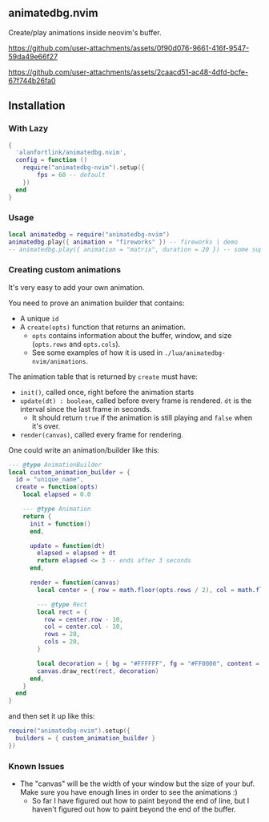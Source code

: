 ## animatedbg.nvim

Create/play animations inside neovim's buffer.




https://github.com/user-attachments/assets/0f90d076-9661-416f-9547-59da49e66f27





https://github.com/user-attachments/assets/2caacd51-ac48-4dfd-bcfe-67f744b26fa0




## Installation

### With Lazy

```lua
{
  'alanfortlink/animatedbg.nvim',
  config = function ()
    require("animatedbg-nvim").setup({
        fps = 60 -- default
    })
  end
}
```

### Usage

```lua
local animatedbg = require("animatedbg-nvim")
animatedbg.play({ animation = "fireworks" }) -- fireworks | demo
-- animatedbg.play({ animation = "matrix", duration = 20 }) -- some support duration
```

### Creating custom animations

It's very easy to add your own animation.

You need to prove an animation builder that contains:
- A unique `id`
- A `create(opts)` function that returns an animation.
  - `opts` contains information about the buffer, window, and size (`opts.rows` and `opts.cols`).
  - See some examples of how it is used in `./lua/animatedbg-nvim/animations`.

The animation table that is returned by `create` must have:
- `init()`, called once, right before the animation starts
- `update(dt) : boolean`, called before every frame is rendered. `dt` is the interval since the last frame in seconds.
  - It should return `true` if the animation is still playing and `false` when it's over.
- `render(canvas)`, called every frame for rendering.

One could write an animation/builder like this:

```lua
--- @type AnimationBuilder
local custom_animation_builder = {
  id = "unique_name",
  create = function(opts)
    local elapsed = 0.0

    --- @type Animation
    return {
      init = function()
      end,

      update = function(dt)
        elapsed = elapsed + dt
        return elapsed <= 3 -- ends after 3 seconds
      end,

      render = function(canvas)
        local center = { row = math.floor(opts.rows / 2), col = math.floor(opts.cols / 2) }

        --- @type Rect
        local rect = {
          row = center.row - 10,
          col = center.col - 10,
          rows = 20,
          cols = 20,
        }

        local decoration = { bg = "#FFFFFF", fg = "#FF0000", content = 'X' }
        canvas.draw_rect(rect, decoration)
      end,
    }
  end
}

```

and then set it up like this:

```lua
require("animatedbg-nvim").setup({
  builders = { custom_animation_builder }
})
```

### Known Issues

- The "canvas" will be the width of your window but the size of your buf. Make sure you have enough lines in order to see the animations :)
  - So far I have figured out how to paint beyond the end of line, but I haven't figured out how to paint beyond the end of the buffer.

